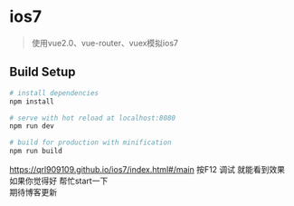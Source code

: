 ﻿# ios7

> 使用vue2.0、vue-router、vuex模拟ios7
## Build Setup

``` bash
# install dependencies
npm install

# serve with hot reload at localhost:8080
npm run dev

# build for production with minification
npm run build
```
https://qrl909109.github.io/ios7/index.html#/main 按F12 调试 就能看到效果 
<br/>如果你觉得好  帮忙start一下
<br/>期待博客更新

